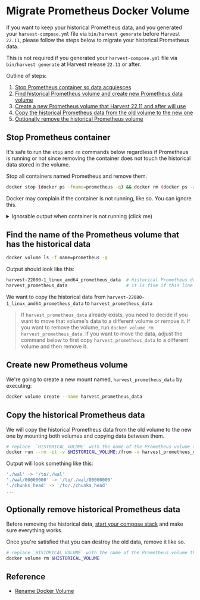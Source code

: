 # Migrate Prometheus Docker Volume

If you want to keep your historical Prometheus data, and you generated your `harvest-compose.yml` file via `bin/harvest generate` before Harvest `22.11`, please follow the steps below to migrate your historical Prometheus data.

This is not required if you generated your `harvest-compose.yml` file via `bin/harvest generate` at Harvest release `22.11` or after.

Outline of steps:
1. [Stop Prometheus container so data acquiesces](#stop-prometheus-container)
2. [Find historical Prometheus volume and create new Prometheus data volume](#find-the-name-of-the-prometheus-volume-that-has-the-historical-data)
3. [Create a new Prometheus volume that Harvest 22.11 and after will use](#create-new-prometheus-volume)
4. [Copy the historical Prometheus data from the old volume to the new one](#copy-the-historical-prometheus-data)
5. [Optionally remove the historical Prometheus volume](#optionally-remove-historical-prometheus-data)

## Stop Prometheus container

It's safe to run the `stop` and `rm` commands below regardless if Prometheus is running or not since removing the container does not touch the historical data stored in the volume.

Stop all containers named Prometheus and remove them.

```bash
docker stop (docker ps -fname=prometheus -q) && docker rm (docker ps -a -fname=prometheus -q)
```

Docker may complain if the container is not running, like so. You can ignore this.

<details>
    <summary>Ignorable output when container is not running (click me)</summary>

```bash
"docker stop" requires at least 1 argument.
See 'docker stop --help'.

Usage:  docker stop [OPTIONS] CONTAINER [CONTAINER...]

Stop one or more running containers
```

</details>


## Find the name of the Prometheus volume that has the historical data

```bash
docker volume ls -f name=prometheus -q
```

Output should look like this:
```bash
harvest-22080-1_linux_amd64_prometheus_data  # historical Prometheus data here
harvest_prometheus_data                      # it is fine if this line is missing
```

We want to copy the historical data from `harvest-22080-1_linux_amd64_prometheus_data` to `harvest_prometheus_data`

> If `harvest_prometheus_data` already exists, you need to decide if you want to move that volume's data to a different volume or remove it. If you want to remove the volume, run `docker volume rm harvest_prometheus_data`. If you want to move the data, adjust the command below to first copy `harvest_prometheus_data` to a different volume and then remove it.

## Create new Prometheus volume

We're going to create a new mount named, `harvest_prometheus_data` by executing:

```bash
docker volume create --name harvest_prometheus_data
```

## Copy the historical Prometheus data

We will copy the historical Prometheus data from the old volume to the new one by
mounting both volumes and copying data between them.

```bash
# replace  `HISTORICAL_VOLUME` with the name of the Prometheus volume that contains you historical data found in step 2.
docker run --rm -it -v $HISTORICAL_VOLUME:/from -v harvest_prometheus_data:/to alpine ash -c "cd /from ; cp -av . /to"
```

Output will look something like this:

```bash
'./wal' -> '/to/./wal'
'./wal/00000000' -> '/to/./wal/00000000'
'./chunks_head' -> '/to/./chunks_head'
...
```

## Optionally remove historical Prometheus data

Before removing the historical data, [start your compose stack](https://github.com/NetApp/harvest/tree/main/docker#start-everything) and make sure everything works.

Once you're satisfied that you can destroy the old data, remove it like so.

```bash
# replace `HISTORICAL_VOLUME` with the name of the Prometheus volume that contains your historical data found in step 2.
docker volume rm $HISTORICAL_VOLUME
```

## Reference
- [Rename Docker Volume](https://github.com/moby/moby/issues/31154#issuecomment-360531460)